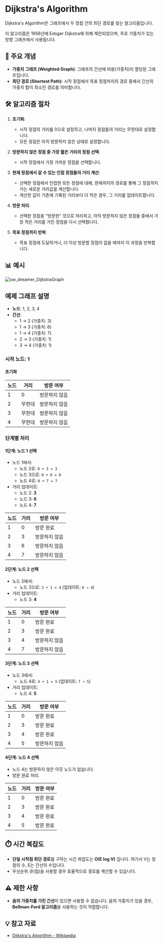 # Dijkstra's Algorithm

Dijkstra's Algorithm은 그래프에서 두 정점 간의 최단 경로를 찾는 알고리즘입니다.

이 알고리즘은 1956년에 Edsger Dijkstra에 의해 제안되었으며, 주로 가중치가 있는 방향 그래프에서 사용됩니다.

## 📌 주요 개념

- **가중치 그래프 (Weighted Graph)**: 그래프의 간선에 비용(가중치)이 할당된 그래프입니다.
- **최단 경로 (Shortest Path)**: 시작 정점에서 목표 정점까지의 경로 중에서 간선의 가중치 합이 최소인 경로를 의미합니다.

## 🛠️ 알고리즘 절차

1. **초기화**:
   - 시작 정점의 거리를 0으로 설정하고, 나머지 정점들의 거리는 무한대로 설정합니다.
   - 모든 정점은 아직 방문하지 않은 상태로 설정합니다.
   
2. **방문하지 않은 정점 중 가장 짧은 거리의 정점 선택**:
   - 시작 정점에서 가장 가까운 정점을 선택합니다.
   
3. **현재 정점에서 갈 수 있는 인접 정점들의 거리 계산**:
   - 선택한 정점에서 인접한 모든 정점에 대해, 현재까지의 경로를 통해 그 정점까지 가는 새로운 거리값을 계산합니다.
   - 계산한 값이 기존에 기록된 거리보다 더 작은 경우, 그 거리를 업데이트합니다.
   
4. **방문 처리**:
   - 선택한 정점을 "방문한" 것으로 처리하고, 아직 방문하지 않은 정점들 중에서 가장 작은 거리를 가진 정점을 다시 선택합니다.
   
5. **목표 정점까지 반복**:
   - 목표 정점에 도달하거나, 더 이상 방문할 정점이 없을 때까지 이 과정을 반복합니다.

## 📊 예시

![sw_dreamer_DijkstraGraph](https://github.com/user-attachments/assets/c97d9ff9-8d87-4883-a2d9-88b201e18429)

## 예제 그래프 설명

- **노드**: 1, 2, 3, 4
- **간선**:
    - 1 → 2 (가중치: 3)
    - 1 → 3 (가중치: 6)
    - 1 → 4 (가중치: 7)
    - 2 → 3 (가중치: 1)
    - 3 → 4 (가중치: 1)

### 시작 노드: 1

#### 초기화
| 노드 | 거리      | 방문 여부 |
|------|-----------|-----------|
| 1    | 0         | 방문하지 않음 |
| 2    | 무한대    | 방문하지 않음 |
| 3    | 무한대    | 방문하지 않음 |
| 4    | 무한대    | 방문하지 않음 |



### 단계별 처리

#### 1단계: 노드 1 선택
- 노드 1에서:
  - 노드 2로: `0 + 3 = 3`
  - 노드 3으로: `0 + 6 = 6`
  - 노드 4로: `0 + 7 = 7`
- 거리 업데이트:
  - 노드 2: **3**
  - 노드 3: **6**
  - 노드 4: **7**

| 노드 | 거리      | 방문 여부 |
|------|-----------|-----------|
| 1    | 0         | 방문 완료 |
| 2    | 3         | 방문하지 않음 |
| 3    | 6         | 방문하지 않음 |
| 4    | 7         | 방문하지 않음 |

#### 2단계: 노드 2 선택
- 노드 2에서:
  - 노드 3으로: `3 + 1 = 4` (업데이트: `6 → 4`)
- 거리 업데이트:
  - 노드 3: **4**

| 노드 | 거리      | 방문 여부 |
|------|-----------|-----------|
| 1    | 0         | 방문 완료 |
| 2    | 3         | 방문 완료 |
| 3    | 4         | 방문하지 않음 |
| 4    | 7         | 방문하지 않음 |

#### 3단계: 노드 3 선택
- 노드 3에서:
  - 노드 4로: `4 + 1 = 5` (업데이트: `7 → 5`)
- 거리 업데이트:
  - 노드 4: **5**

| 노드 | 거리      | 방문 여부 |
|------|-----------|-----------|
| 1    | 0         | 방문 완료 |
| 2    | 3         | 방문 완료 |
| 3    | 4         | 방문 완료 |
| 4    | 5         | 방문하지 않음 |

#### 4단계: 노드 4 선택
- 노드 4는 방문하지 않은 이웃 노드가 없습니다.
- 방문 완료 처리.

| 노드 | 거리      | 방문 여부 |
|------|-----------|-----------|
| 1    | 0         | 방문 완료 |
| 2    | 3         | 방문 완료 |
| 3    | 4         | 방문 완료 |
| 4    | 5         | 방문 완료 |




## ⏱️ 시간 복잡도

- **단일 시작점 최단 경로**를 구하는 시간 복잡도는 **O(E log V)** 입니다. 여기서 V는 정점의 수, E는 간선의 수입니다.
- 우선순위 큐(힙)을 사용할 경우 효율적으로 경로를 계산할 수 있습니다.

## ⚠️ 제한 사항

- **음의 가중치를 가진 간선**이 있으면 사용할 수 없습니다. 음의 가중치가 있을 경우, **Bellman-Ford 알고리즘**을 사용하는 것이 적합합니다.

## 💡 참고 자료

- [Dijkstra's Algorithm - Wikipedia](https://en.wikipedia.org/wiki/Dijkstra%27s_algorithm)
